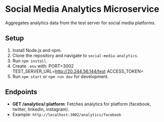 # Social Media Analytics Microservice

Aggregates analytics data from the test server for social media platforms.

## Setup
1. Install Node.js and npm.
2. Clone the repository and navigate to `social-media-analytics`.
3. Run `npm install`.
4. Create `.env` with:
   PORT=3002
   TEST_SERVER_URL=http://20.244.56.144/test
   ACCESS_TOKEN=<your-access-token>
5. Run `npm start` or `npm run dev` for development.

## Endpoints
- **GET /analytics/:platform**: Fetches analytics for platform (facebook, twitter, linkedin, instagram).
- Example: `http://localhost:3002/analytics/facebook`
